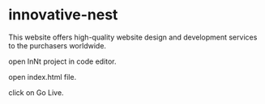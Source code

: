 # innovative-nest
This website offers high-quality website design and development services to the purchasers worldwide.

open InNt project in code editor.

open index.html file.

click on Go Live.

